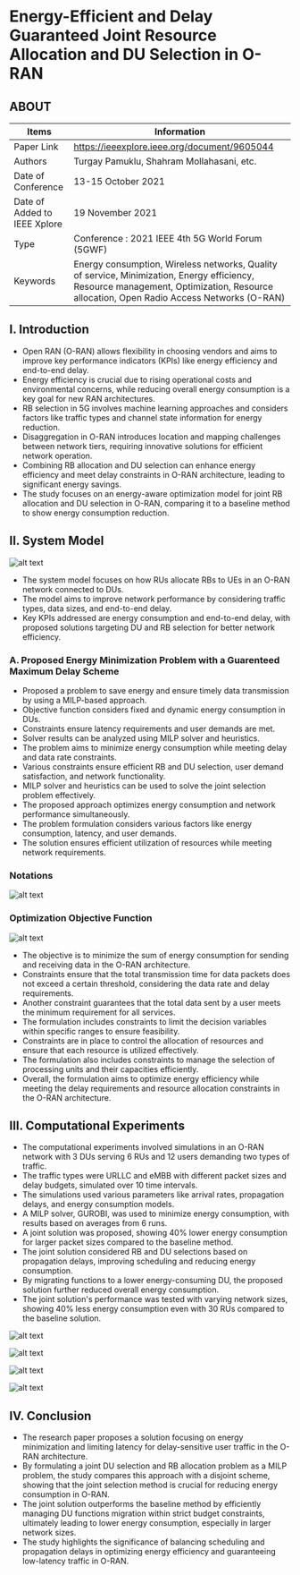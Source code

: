 # Energy-Efficient and Delay Guaranteed Joint Resource Allocation and DU Selection in O-RAN

## ABOUT
| Items | Information |
| --- | --- |
| Paper Link | https://ieeexplore.ieee.org/document/9605044 |
| Authors | Turgay Pamuklu, Shahram Mollahasani, etc. |
| Date of Conference | 13-15 October 2021 |
| Date of Added to IEEE Xplore | 19 November 2021 |
| Type | Conference : 2021 IEEE 4th 5G World Forum (5GWF) |
| Keywords | Energy consumption, Wireless networks, Quality of service, Minimization, Energy efficiency, Resource management, Optimization, Resource allocation, Open Radio Access Networks (O-RAN) |

## I. Introduction
- Open RAN (O-RAN) allows flexibility in choosing vendors and aims to improve key performance indicators (KPIs) like energy efficiency and end-to-end delay.
- Energy efficiency is crucial due to rising operational costs and environmental concerns, while reducing overall energy consumption is a key goal for new RAN architectures.
- RB selection in 5G involves machine learning approaches and considers factors like traffic types and channel state information for energy reduction.
- Disaggregation in O-RAN introduces location and mapping challenges between network tiers, requiring innovative solutions for efficient network operation.
- Combining RB allocation and DU selection can enhance energy efficiency and meet delay constraints in O-RAN architecture, leading to significant energy savings.
- The study focuses on an energy-aware optimization model for joint RB allocation and DU selection in O-RAN, comparing it to a baseline method to show energy consumption reduction.

## II. System Model

![alt text](image-1.png)

* The system model focuses on how RUs allocate RBs to UEs in an O-RAN network connected to DUs.
* The model aims to improve network performance by considering traffic types, data sizes, and end-to-end delay.
* Key KPIs addressed are energy consumption and end-to-end delay, with proposed solutions targeting DU and RB selection for better network efficiency.

### A. Proposed Energy Minimization Problem with a Guarenteed Maximum Delay Scheme
* Proposed a problem to save energy and ensure timely data transmission by using a MILP-based approach.
* Objective function considers fixed and dynamic energy consumption in DUs.
* Constraints ensure latency requirements and user demands are met.
* Solver results can be analyzed using MILP solver and heuristics.
* The problem aims to minimize energy consumption while meeting delay and data rate constraints.
* Various constraints ensure efficient RB and DU selection, user demand satisfaction, and network functionality.
* MILP solver and heuristics can be used to solve the joint selection problem effectively.
* The proposed approach optimizes energy consumption and network performance simultaneously.
* The problem formulation considers various factors like energy consumption, latency, and user demands.
* The solution ensures efficient utilization of resources while meeting network requirements.

### Notations

![alt text](image.png)

### Optimization Objective Function

![alt text](image-2.png)

* The objective is to minimize the sum of energy consumption for sending and receiving data in the O-RAN architecture.
* Constraints ensure that the total transmission time for data packets does not exceed a certain threshold, considering the data rate and delay requirements.
* Another constraint guarantees that the total data sent by a user meets the minimum requirement for all services.
* The formulation includes constraints to limit the decision variables within specific ranges to ensure feasibility.
* Constraints are in place to control the allocation of resources and ensure that each resource is utilized effectively.
* The formulation also includes constraints to manage the selection of processing units and their capacities efficiently.
* Overall, the formulation aims to optimize energy efficiency while meeting the delay requirements and resource allocation constraints in the O-RAN architecture.

## III. Computational Experiments
* The computational experiments involved simulations in an O-RAN network with 3 DUs serving 6 RUs and 12 users demanding two types of traffic.
* The traffic types were URLLC and eMBB with different packet sizes and delay budgets, simulated over 10 time intervals.
* The simulations used various parameters like arrival rates, propagation delays, and energy consumption models.
* A MILP solver, GUROBI, was used to minimize energy consumption, with results based on averages from 6 runs.
* A joint solution was proposed, showing 40% lower energy consumption for larger packet sizes compared to the baseline method.
* The joint solution considered RB and DU selections based on propagation delays, improving scheduling and reducing energy consumption.
* By migrating functions to a lower energy-consuming DU, the proposed solution further reduced overall energy consumption.
* The joint solution's performance was tested with varying network sizes, showing 40% less energy consumption even with 30 RUs compared to the baseline solution.

![alt text](image-3.png)

![alt text](image-4.png)

![alt text](image-5.png)

![alt text](image-6.png)

## IV. Conclusion
* The research paper proposes a solution focusing on energy minimization and limiting latency for delay-sensitive user traffic in the O-RAN architecture.
* By formulating a joint DU selection and RB allocation problem as a MILP problem, the study compares this approach with a disjoint scheme, showing that the joint selection method is crucial for reducing energy consumption in O-RAN.
* The joint solution outperforms the baseline method by efficiently managing DU functions migration within strict budget constraints, ultimately leading to lower energy consumption, especially in larger network sizes.
* The study highlights the significance of balancing scheduling and propagation delays in optimizing energy efficiency and guaranteeing low-latency traffic in O-RAN.